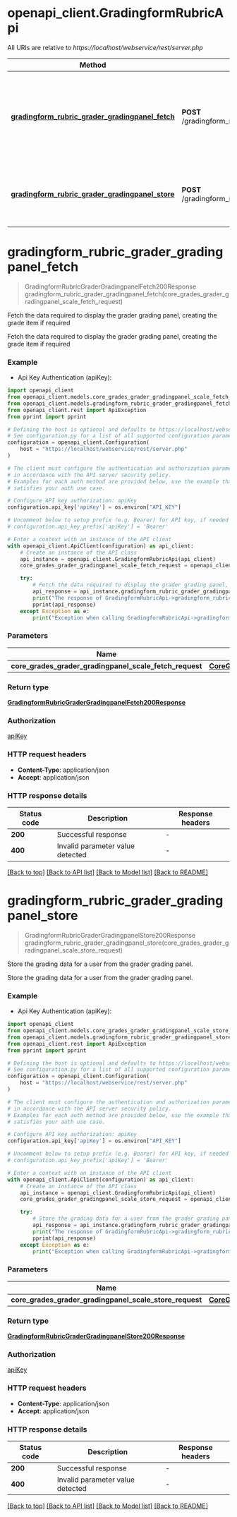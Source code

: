 # openapi_client.GradingformRubricApi

All URIs are relative to *https://localhost/webservice/rest/server.php*

Method | HTTP request | Description
------------- | ------------- | -------------
[**gradingform_rubric_grader_gradingpanel_fetch**](GradingformRubricApi.md#gradingform_rubric_grader_gradingpanel_fetch) | **POST** /gradingform_rubric_grader_gradingpanel_fetch | Fetch the data required to display the grader grading panel, creating the grade item if required
[**gradingform_rubric_grader_gradingpanel_store**](GradingformRubricApi.md#gradingform_rubric_grader_gradingpanel_store) | **POST** /gradingform_rubric_grader_gradingpanel_store | Store the grading data for a user from the grader grading panel.


# **gradingform_rubric_grader_gradingpanel_fetch**
> GradingformRubricGraderGradingpanelFetch200Response gradingform_rubric_grader_gradingpanel_fetch(core_grades_grader_gradingpanel_scale_fetch_request)

Fetch the data required to display the grader grading panel, creating the grade item if required

Fetch the data required to display the grader grading panel, creating the grade item if required

### Example

* Api Key Authentication (apiKey):

```python
import openapi_client
from openapi_client.models.core_grades_grader_gradingpanel_scale_fetch_request import CoreGradesGraderGradingpanelScaleFetchRequest
from openapi_client.models.gradingform_rubric_grader_gradingpanel_fetch200_response import GradingformRubricGraderGradingpanelFetch200Response
from openapi_client.rest import ApiException
from pprint import pprint

# Defining the host is optional and defaults to https://localhost/webservice/rest/server.php
# See configuration.py for a list of all supported configuration parameters.
configuration = openapi_client.Configuration(
    host = "https://localhost/webservice/rest/server.php"
)

# The client must configure the authentication and authorization parameters
# in accordance with the API server security policy.
# Examples for each auth method are provided below, use the example that
# satisfies your auth use case.

# Configure API key authorization: apiKey
configuration.api_key['apiKey'] = os.environ["API_KEY"]

# Uncomment below to setup prefix (e.g. Bearer) for API key, if needed
# configuration.api_key_prefix['apiKey'] = 'Bearer'

# Enter a context with an instance of the API client
with openapi_client.ApiClient(configuration) as api_client:
    # Create an instance of the API class
    api_instance = openapi_client.GradingformRubricApi(api_client)
    core_grades_grader_gradingpanel_scale_fetch_request = openapi_client.CoreGradesGraderGradingpanelScaleFetchRequest() # CoreGradesGraderGradingpanelScaleFetchRequest | 

    try:
        # Fetch the data required to display the grader grading panel, creating the grade item if required
        api_response = api_instance.gradingform_rubric_grader_gradingpanel_fetch(core_grades_grader_gradingpanel_scale_fetch_request)
        print("The response of GradingformRubricApi->gradingform_rubric_grader_gradingpanel_fetch:\n")
        pprint(api_response)
    except Exception as e:
        print("Exception when calling GradingformRubricApi->gradingform_rubric_grader_gradingpanel_fetch: %s\n" % e)
```



### Parameters


Name | Type | Description  | Notes
------------- | ------------- | ------------- | -------------
 **core_grades_grader_gradingpanel_scale_fetch_request** | [**CoreGradesGraderGradingpanelScaleFetchRequest**](CoreGradesGraderGradingpanelScaleFetchRequest.md)|  | 

### Return type

[**GradingformRubricGraderGradingpanelFetch200Response**](GradingformRubricGraderGradingpanelFetch200Response.md)

### Authorization

[apiKey](../README.md#apiKey)

### HTTP request headers

 - **Content-Type**: application/json
 - **Accept**: application/json

### HTTP response details

| Status code | Description | Response headers |
|-------------|-------------|------------------|
**200** | Successful response |  -  |
**400** | Invalid parameter value detected |  -  |

[[Back to top]](#) [[Back to API list]](../README.md#documentation-for-api-endpoints) [[Back to Model list]](../README.md#documentation-for-models) [[Back to README]](../README.md)

# **gradingform_rubric_grader_gradingpanel_store**
> GradingformRubricGraderGradingpanelStore200Response gradingform_rubric_grader_gradingpanel_store(core_grades_grader_gradingpanel_scale_store_request)

Store the grading data for a user from the grader grading panel.

Store the grading data for a user from the grader grading panel.

### Example

* Api Key Authentication (apiKey):

```python
import openapi_client
from openapi_client.models.core_grades_grader_gradingpanel_scale_store_request import CoreGradesGraderGradingpanelScaleStoreRequest
from openapi_client.models.gradingform_rubric_grader_gradingpanel_store200_response import GradingformRubricGraderGradingpanelStore200Response
from openapi_client.rest import ApiException
from pprint import pprint

# Defining the host is optional and defaults to https://localhost/webservice/rest/server.php
# See configuration.py for a list of all supported configuration parameters.
configuration = openapi_client.Configuration(
    host = "https://localhost/webservice/rest/server.php"
)

# The client must configure the authentication and authorization parameters
# in accordance with the API server security policy.
# Examples for each auth method are provided below, use the example that
# satisfies your auth use case.

# Configure API key authorization: apiKey
configuration.api_key['apiKey'] = os.environ["API_KEY"]

# Uncomment below to setup prefix (e.g. Bearer) for API key, if needed
# configuration.api_key_prefix['apiKey'] = 'Bearer'

# Enter a context with an instance of the API client
with openapi_client.ApiClient(configuration) as api_client:
    # Create an instance of the API class
    api_instance = openapi_client.GradingformRubricApi(api_client)
    core_grades_grader_gradingpanel_scale_store_request = openapi_client.CoreGradesGraderGradingpanelScaleStoreRequest() # CoreGradesGraderGradingpanelScaleStoreRequest | 

    try:
        # Store the grading data for a user from the grader grading panel.
        api_response = api_instance.gradingform_rubric_grader_gradingpanel_store(core_grades_grader_gradingpanel_scale_store_request)
        print("The response of GradingformRubricApi->gradingform_rubric_grader_gradingpanel_store:\n")
        pprint(api_response)
    except Exception as e:
        print("Exception when calling GradingformRubricApi->gradingform_rubric_grader_gradingpanel_store: %s\n" % e)
```



### Parameters


Name | Type | Description  | Notes
------------- | ------------- | ------------- | -------------
 **core_grades_grader_gradingpanel_scale_store_request** | [**CoreGradesGraderGradingpanelScaleStoreRequest**](CoreGradesGraderGradingpanelScaleStoreRequest.md)|  | 

### Return type

[**GradingformRubricGraderGradingpanelStore200Response**](GradingformRubricGraderGradingpanelStore200Response.md)

### Authorization

[apiKey](../README.md#apiKey)

### HTTP request headers

 - **Content-Type**: application/json
 - **Accept**: application/json

### HTTP response details

| Status code | Description | Response headers |
|-------------|-------------|------------------|
**200** | Successful response |  -  |
**400** | Invalid parameter value detected |  -  |

[[Back to top]](#) [[Back to API list]](../README.md#documentation-for-api-endpoints) [[Back to Model list]](../README.md#documentation-for-models) [[Back to README]](../README.md)

